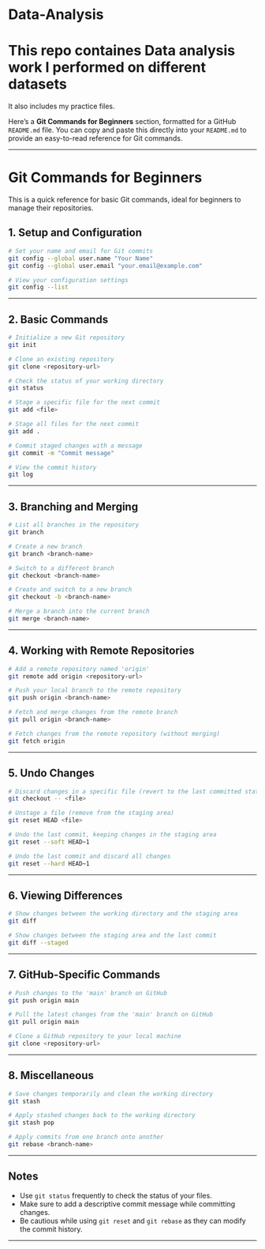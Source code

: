 # Data-Analysis
<h1>This repo containes Data analysis work I performed on different datasets</h1>
<p>It also includes my practice files.</p>

Here’s a **Git Commands for Beginners** section, formatted for a GitHub `README.md` file. You can copy and paste this directly into your `README.md` to provide an easy-to-read reference for Git commands.

---

# Git Commands for Beginners

This is a quick reference for basic Git commands, ideal for beginners to manage their repositories.

## 1. Setup and Configuration
```bash
# Set your name and email for Git commits
git config --global user.name "Your Name"
git config --global user.email "your.email@example.com"

# View your configuration settings
git config --list
```

---

## 2. Basic Commands
```bash
# Initialize a new Git repository
git init

# Clone an existing repository
git clone <repository-url>

# Check the status of your working directory
git status

# Stage a specific file for the next commit
git add <file>

# Stage all files for the next commit
git add .

# Commit staged changes with a message
git commit -m "Commit message"

# View the commit history
git log
```

---

## 3. Branching and Merging
```bash
# List all branches in the repository
git branch

# Create a new branch
git branch <branch-name>

# Switch to a different branch
git checkout <branch-name>

# Create and switch to a new branch
git checkout -b <branch-name>

# Merge a branch into the current branch
git merge <branch-name>
```

---

## 4. Working with Remote Repositories
```bash
# Add a remote repository named 'origin'
git remote add origin <repository-url>

# Push your local branch to the remote repository
git push origin <branch-name>

# Fetch and merge changes from the remote branch
git pull origin <branch-name>

# Fetch changes from the remote repository (without merging)
git fetch origin
```

---

## 5. Undo Changes
```bash
# Discard changes in a specific file (revert to the last committed state)
git checkout -- <file>

# Unstage a file (remove from the staging area)
git reset HEAD <file>

# Undo the last commit, keeping changes in the staging area
git reset --soft HEAD~1

# Undo the last commit and discard all changes
git reset --hard HEAD~1
```

---

## 6. Viewing Differences
```bash
# Show changes between the working directory and the staging area
git diff

# Show changes between the staging area and the last commit
git diff --staged
```

---

## 7. GitHub-Specific Commands
```bash
# Push changes to the 'main' branch on GitHub
git push origin main

# Pull the latest changes from the 'main' branch on GitHub
git pull origin main

# Clone a GitHub repository to your local machine
git clone <repository-url>
```

---

## 8. Miscellaneous
```bash
# Save changes temporarily and clean the working directory
git stash

# Apply stashed changes back to the working directory
git stash pop

# Apply commits from one branch onto another
git rebase <branch-name>
```

---

## Notes
- Use `git status` frequently to check the status of your files.
- Make sure to add a descriptive commit message while committing changes.
- Be cautious while using `git reset` and `git rebase` as they can modify the commit history.

---
